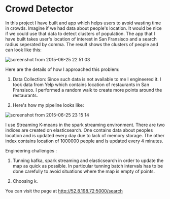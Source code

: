 Crowd Detector
===========================
In this project I have built and app which helps users to avoid wasting time in crowds. Imagine if we had data
about people's location. It would be nice if we could use that data to detect clusters of population. The app that
I have built takes user's location of interest in San Fransisco and a search radius seperated by comma. The result
shows the clusters of people and can look like this: 

![screenshot from 2015-06-25 22 51 03](https://cloud.githubusercontent.com/assets/9309804/8371529/fe94f456-1b8d-11e5-8042-d108b28d07fb.png)

Here are the details of how I approached this problem:

1. Data Collection: Since such data is not available to me I engineered it. I took data from Yelp which contains location
of restaurants in San Fransisco. I performed a random walk to create more points around the restaurants.

2. Here's how my pipeline looks like:

![screenshot from 2015-06-25 23 15 14](https://cloud.githubusercontent.com/assets/9309804/8371720/133ff08e-1b90-11e5-9258-b0b45afbdf7b.png)

I use Streaming K-means in the spark streaming environment. There are two indices are created on elasticsearch. 
One contains data about peoples location and is updated every day due to lack of memory storage. The other index
contains location of 1000000 people and is updated every 4 minutes.

Engineering challenges : 

1. Tunning kafka, spark streaming and elasticsearch in order to update the map as quick as possible. In particular 
tunning batch intervals has to be done carefully to avoid situations where the map is empty of points.

2. Choosing k.

You can visit the page at http://52.8.198.72:5000/search
